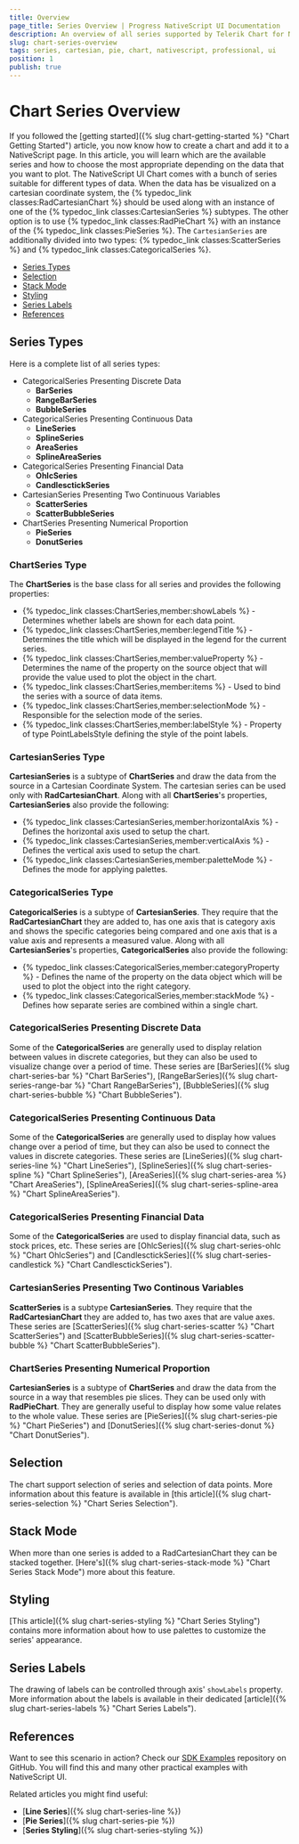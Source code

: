 ```yaml
---
title: Overview
page_title: Series Overview | Progress NativeScript UI Documentation
description: An overview of all series supported by Telerik Chart for NativeScript
slug: chart-series-overview
tags: series, cartesian, pie, chart, nativescript, professional, ui
position: 1
publish: true
---
```


# Chart Series Overview

If you followed the [getting started]({% slug chart-getting-started %} "Chart Getting Started") article, you now know how to create a chart and add it to a NativeScript page. In this article, you will learn which are the available series and how to choose the most appropriate depending on the data that you want to plot. The NativeScript UI Chart comes with a bunch of series suitable for different types of data. When the data has be visualized on a cartesian coordinate system, the {% typedoc_link classes:RadCartesianChart %} should be used along with an instance of one of the {% typedoc_link classes:CartesianSeries %} subtypes. The other option is to use {% typedoc_link classes:RadPieChart %} with an instance of the {% typedoc_link classes:PieSeries %}. The `CartesianSeries` are additionally divided into two types: {% typedoc_link classes:ScatterSeries %} and  {% typedoc_link classes:CategoricalSeries %}. 

* [Series Types](#series-types)
* [Selection](#selection)
* [Stack Mode](#stack-mode)
* [Styling](#styling)
* [Series Labels](#series-labels)
* [References](#references)

## Series Types
Here is a complete list of all series types:

* CategoricalSeries Presenting Discrete Data
  * **BarSeries**
  * **RangeBarSeries**
  * **BubbleSeries**
* CategoricalSeries Presenting Continuous Data
  * **LineSeries**
  * **SplineSeries**
  * **AreaSeries**
  * **SplineAreaSeries**
* CategoricalSeries Presenting Financial Data
  * **OhlcSeries**
  * **CandlesctickSeries**
* CartesianSeries Presenting Two Continuous Variables
  * **ScatterSeries**
  * **ScatterBubbleSeries**
* ChartSeries Presenting Numerical Proportion
  * **PieSeries**
  * **DonutSeries**

### ChartSeries Type
The **ChartSeries** is the base class for all series and provides the following properties:
- {% typedoc_link classes:ChartSeries,member:showLabels %} - Determines whether labels are shown for each data point.
- {% typedoc_link classes:ChartSeries,member:legendTitle %} - Determines the title which will be displayed in the legend for the current series.
- {% typedoc_link classes:ChartSeries,member:valueProperty %} - Determines the name of the property on the source object that will provide the value used to plot the object in the chart.
- {% typedoc_link classes:ChartSeries,member:items %} - Used to bind the series with a source of data items.
- {% typedoc_link classes:ChartSeries,member:selectionMode %} - Responsible for the selection mode of the series.
- {% typedoc_link classes:ChartSeries,member:labelStyle %} - Property of type PointLabelsStyle defining the style of the point labels.

### CartesianSeries Type
**CartesianSeries** is a subtype of **ChartSeries** and draw the data from the source in a Cartesian Coordinate System. The cartesian series can be used only with **RadCartesianChart**. Along with all **ChartSeries**'s properties, **CartesianSeries** also provide the following:
- {% typedoc_link classes:CartesianSeries,member:horizontalAxis %} -  Defines the horizontal axis used to setup the chart.
- {% typedoc_link classes:CartesianSeries,member:verticalAxis %} - Defines the vertical axis used to setup the chart.
- {% typedoc_link classes:CartesianSeries,member:paletteMode %} - Defines the mode for applying palettes.

### CategoricalSeries Type
**CategoricalSeries** is a subtype of **CartesianSeries**. They require that the **RadCartesianChart** they are added to, has one axis that is category axis and shows the specific categories being compared and one axis that is a value axis and represents a measured value. Along with all **CartesianSeries**'s properties, **CategoricalSeries** also provide the following:
- {% typedoc_link classes:CategoricalSeries,member:categoryProperty %} - Defines the name of the property on the data object which will be used to plot the object into the right category.
- {% typedoc_link classes:CategoricalSeries,member:stackMode %} - Defines how separate series are combined within a single chart.

### CategoricalSeries Presenting Discrete Data
Some of the **CategoricalSeries** are generally used to display relation between values in discrete categories, but they can also be used to visualize change over a period of time. These series are [BarSeries]({% slug chart-series-bar %} "Chart BarSeries"), [RangeBarSeries]({% slug chart-series-range-bar %} "Chart RangeBarSeries"), [BubbleSeries]({% slug chart-series-bubble %} "Chart BubbleSeries").

### CategoricalSeries Presenting Continuous Data
Some of the **CategoricalSeries** are generally used to display how values change over a period of time, but they can also be used to connect the values in discrete categories. These series are [LineSeries]({% slug chart-series-line %} "Chart LineSeries"), [SplineSeries]({% slug chart-series-spline %} "Chart SplineSeries"), [AreaSeries]({% slug chart-series-area %} "Chart AreaSeries"), [SplineAreaSeries]({% slug chart-series-spline-area %} "Chart SplineAreaSeries").

### CategoricalSeries Presenting Financial Data
Some of the **CategoricalSeries** are used to display financial data, such as stock prices, etc. These series are [OhlcSeries]({% slug chart-series-ohlc %} "Chart OhlcSeries") and [CandlesctickSeries]({% slug chart-series-candlestick %} "Chart CandlesctickSeries").

### CartesianSeries Presenting Two Continous Variables
**ScatterSeries** is a subtype **CartesianSeries**. They require that the **RadCartesianChart** they are added to, has two axes that are value axes. These series are [ScatterSeries]({% slug chart-series-scatter %} "Chart ScatterSeries") and [ScatterBubbleSeries]({% slug chart-series-scatter-bubble %} "Chart ScatterBubbleSeries").

### ChartSeries Presenting Numerical Proportion
**CartesianSeries** is a subtype of **ChartSeries** and draw the data from the source in a way that resembles pie slices. They can be used only with **RadPieChart**. They are generally useful to display how some value relates to the whole value. These series are [PieSeries]({% slug chart-series-pie %} "Chart PieSeries") and [DonutSeries]({% slug chart-series-donut %} "Chart DonutSeries").

## Selection

The chart support selection of series and selection of data points. More information about this feature is available in [this article]({% slug chart-series-selection %} "Chart Series Selection").

## Stack Mode

When more than one series is added to a RadCartesianChart they can be stacked together. [Here's]({% slug chart-series-stack-mode %} "Chart Series Stack Mode") more about this feature.

## Styling

[This article]({% slug chart-series-styling %} "Chart Series Styling") contains more information about how to use palettes to customize the series' appearance.

## Series Labels

The drawing of labels can be controlled through axis' `showLabels` property. More information about the labels is available in their dedicated [article]({% slug chart-series-labels %} "Chart Series Labels").

## References

Want to see this scenario in action?
Check our [SDK Examples](https://github.com/NativeScript/nativescript-ui-samples) repository on GitHub. You will find this and many other practical examples with NativeScript UI.

Related articles you might find useful:

* [**Line Series**]({% slug chart-series-line %})
* [**Pie Series**]({% slug chart-series-pie %})
* [**Series Styling**]({% slug chart-series-styling %})
